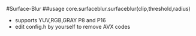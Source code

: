 #Surface-Blur
##usage
core.surfaceblur.surfaceblur(clip,threshold,radius)

* supports YUV,RGB,GRAY P8 and P16 
* edit config.h by yourself to remove AVX codes
